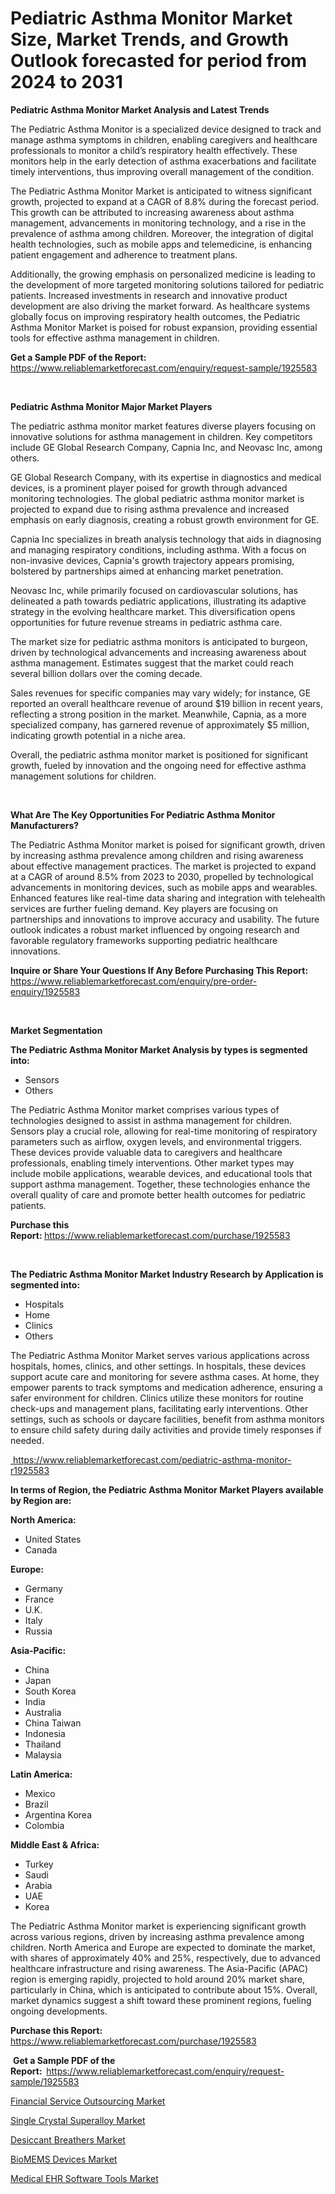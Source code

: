 <p><h1>Pediatric Asthma Monitor Market Size, Market Trends, and Growth Outlook forecasted for period from 2024 to 2031</h1></p><p><strong>Pediatric Asthma Monitor Market Analysis and Latest Trends</strong></p>
<p><p>The Pediatric Asthma Monitor is a specialized device designed to track and manage asthma symptoms in children, enabling caregivers and healthcare professionals to monitor a child’s respiratory health effectively. These monitors help in the early detection of asthma exacerbations and facilitate timely interventions, thus improving overall management of the condition.</p><p>The Pediatric Asthma Monitor Market is anticipated to witness significant growth, projected to expand at a CAGR of 8.8% during the forecast period. This growth can be attributed to increasing awareness about asthma management, advancements in monitoring technology, and a rise in the prevalence of asthma among children. Moreover, the integration of digital health technologies, such as mobile apps and telemedicine, is enhancing patient engagement and adherence to treatment plans.</p><p>Additionally, the growing emphasis on personalized medicine is leading to the development of more targeted monitoring solutions tailored for pediatric patients. Increased investments in research and innovative product development are also driving the market forward. As healthcare systems globally focus on improving respiratory health outcomes, the Pediatric Asthma Monitor Market is poised for robust expansion, providing essential tools for effective asthma management in children.</p></p>
<p><strong>Get a Sample PDF of the Report:&nbsp;</strong> <a href="https://www.reliablemarketforecast.com/enquiry/request-sample/1925583?utm_campaign=1124&utm_medium=2&utm_source=Github&utm_content=ia&utm_term=24102024&utm_id=pediatric-asthma-monitor">https://www.reliablemarketforecast.com/enquiry/request-sample/1925583</a></p>
<p>&nbsp;</p>
<p><strong>Pediatric Asthma Monitor Major Market Players</strong></p>
<p><p>The pediatric asthma monitor market features diverse players focusing on innovative solutions for asthma management in children. Key competitors include GE Global Research Company, Capnia Inc, and Neovasc Inc, among others. </p><p>GE Global Research Company, with its expertise in diagnostics and medical devices, is a prominent player poised for growth through advanced monitoring technologies. The global pediatric asthma monitor market is projected to expand due to rising asthma prevalence and increased emphasis on early diagnosis, creating a robust growth environment for GE.</p><p>Capnia Inc specializes in breath analysis technology that aids in diagnosing and managing respiratory conditions, including asthma. With a focus on non-invasive devices, Capnia's growth trajectory appears promising, bolstered by partnerships aimed at enhancing market penetration.</p><p>Neovasc Inc, while primarily focused on cardiovascular solutions, has delineated a path towards pediatric applications, illustrating its adaptive strategy in the evolving healthcare market. This diversification opens opportunities for future revenue streams in pediatric asthma care.</p><p>The market size for pediatric asthma monitors is anticipated to burgeon, driven by technological advancements and increasing awareness about asthma management. Estimates suggest that the market could reach several billion dollars over the coming decade.</p><p>Sales revenues for specific companies may vary widely; for instance, GE reported an overall healthcare revenue of around $19 billion in recent years, reflecting a strong position in the market. Meanwhile, Capnia, as a more specialized company, has garnered revenue of approximately $5 million, indicating growth potential in a niche area.</p><p>Overall, the pediatric asthma monitor market is positioned for significant growth, fueled by innovation and the ongoing need for effective asthma management solutions for children.</p></p>
<p>&nbsp;</p>
<p><strong>What Are The Key Opportunities For Pediatric Asthma Monitor Manufacturers?</strong></p>
<p><p>The Pediatric Asthma Monitor market is poised for significant growth, driven by increasing asthma prevalence among children and rising awareness about effective management practices. The market is projected to expand at a CAGR of around 8.5% from 2023 to 2030, propelled by technological advancements in monitoring devices, such as mobile apps and wearables. Enhanced features like real-time data sharing and integration with telehealth services are further fueling demand. Key players are focusing on partnerships and innovations to improve accuracy and usability. The future outlook indicates a robust market influenced by ongoing research and favorable regulatory frameworks supporting pediatric healthcare innovations.</p></p>
<p><strong>Inquire or Share Your Questions If Any Before Purchasing This Report:</strong> <a href="https://www.reliablemarketforecast.com/enquiry/pre-order-enquiry/1925583?utm_campaign=1124&utm_medium=2&utm_source=Github&utm_content=ia&utm_term=24102024&utm_id=pediatric-asthma-monitor">https://www.reliablemarketforecast.com/enquiry/pre-order-enquiry/1925583</a></p>
<p>&nbsp;</p>
<p><strong>Market Segmentation</strong></p>
<p><strong>The Pediatric Asthma Monitor Market Analysis by types is segmented into:</strong></p>
<p><ul><li>Sensors</li><li>Others</li></ul></p>
<p><p>The Pediatric Asthma Monitor market comprises various types of technologies designed to assist in asthma management for children. Sensors play a crucial role, allowing for real-time monitoring of respiratory parameters such as airflow, oxygen levels, and environmental triggers. These devices provide valuable data to caregivers and healthcare professionals, enabling timely interventions. Other market types may include mobile applications, wearable devices, and educational tools that support asthma management. Together, these technologies enhance the overall quality of care and promote better health outcomes for pediatric patients.</p></p>
<p><strong>Purchase this Report:&nbsp;</strong><a href="https://www.reliablemarketforecast.com/purchase/1925583?utm_campaign=1124&utm_medium=2&utm_source=Github&utm_content=ia&utm_term=24102024&utm_id=pediatric-asthma-monitor">https://www.reliablemarketforecast.com/purchase/1925583</a></p>
<p>&nbsp;</p>
<p><strong>The Pediatric Asthma Monitor Market Industry Research by Application is segmented into:</strong></p>
<p><ul><li>Hospitals</li><li>Home</li><li>Clinics</li><li>Others</li></ul></p>
<p><p>The Pediatric Asthma Monitor Market serves various applications across hospitals, homes, clinics, and other settings. In hospitals, these devices support acute care and monitoring for severe asthma cases. At home, they empower parents to track symptoms and medication adherence, ensuring a safer environment for children. Clinics utilize these monitors for routine check-ups and management plans, facilitating early interventions. Other settings, such as schools or daycare facilities, benefit from asthma monitors to ensure child safety during daily activities and provide timely responses if needed.</p></p>
<p><a href="https://www.reliablemarketforecast.com/pediatric-asthma-monitor-r1925583?utm_campaign=1124&utm_medium=2&utm_source=Github&utm_content=ia&utm_term=24102024&utm_id=pediatric-asthma-monitor">&nbsp;https://www.reliablemarketforecast.com/pediatric-asthma-monitor-r1925583</a></p>
<p><strong>In terms of Region, the Pediatric Asthma Monitor Market Players available by Region are:</strong></p>
<p>
    <p> <strong> North America: </strong>
        <ul>
            <li>United States</li>
            <li>Canada</li>
        </ul>
        </p> 
    <p> <strong> Europe: </strong>
        <ul>
            <li>Germany</li>
            <li>France</li>
            <li>U.K.</li>
            <li>Italy</li>
            <li>Russia</li>
        </ul>
        </p> 
    <p> <strong> Asia-Pacific: </strong>
        <ul>
            <li>China</li>
            <li>Japan</li>
            <li>South Korea</li>
            <li>India</li>
            <li>Australia</li>
            <li>China Taiwan</li>
            <li>Indonesia</li>
            <li>Thailand</li>
            <li>Malaysia</li>
        </ul>
        </p> 
    <p> <strong> Latin America: </strong>
        <ul>
            <li>Mexico</li>
            <li>Brazil</li>
            <li>Argentina Korea</li>
            <li>Colombia</li>
        </ul>
        </p> 
    <p> <strong> Middle East & Africa: </strong>
        <ul>
            <li>Turkey</li>
            <li>Saudi</li>
            <li>Arabia</li>
            <li>UAE</li>
            <li>Korea</li>
        </ul>
    </p>
    </p>
<p><p>The Pediatric Asthma Monitor market is experiencing significant growth across various regions, driven by increasing asthma prevalence among children. North America and Europe are expected to dominate the market, with shares of approximately 40% and 25%, respectively, due to advanced healthcare infrastructure and rising awareness. The Asia-Pacific (APAC) region is emerging rapidly, projected to hold around 20% market share, particularly in China, which is anticipated to contribute about 15%. Overall, market dynamics suggest a shift toward these prominent regions, fueling ongoing developments.</p></p>
<p><strong>Purchase this Report: </strong><a href="https://www.reliablemarketforecast.com/purchase/1925583?utm_campaign=1124&utm_medium=2&utm_source=Github&utm_content=ia&utm_term=24102024&utm_id=pediatric-asthma-monitor">https://www.reliablemarketforecast.com/purchase/1925583</a></p>
<p>&nbsp;<strong>Get a Sample PDF of the Report:&nbsp;&nbsp;</strong><a href="https://www.reliablemarketforecast.com/enquiry/request-sample/1925583?utm_campaign=1124&utm_medium=2&utm_source=Github&utm_content=ia&utm_term=24102024&utm_id=pediatric-asthma-monitor">https://www.reliablemarketforecast.com/enquiry/request-sample/1925583</a></p>
<p><strong></strong></p>
<p><p><a href="https://github.com/brittroma9i/Market-Research-Report-List-1/blob/main/financial-service-outsourcing-market.md?utm_campaign=1124&utm_medium=2&utm_source=Github&utm_content=ia&utm_term=24102024&utm_id=pediatric-asthma-monitor">Financial Service Outsourcing Market</a></p><p><a href="https://github.com/bailee2qhthar/Market-Research-Report-List-1/blob/main/single-crystal-superalloy-market.md?utm_campaign=1124&utm_medium=2&utm_source=Github&utm_content=ia&utm_term=24102024&utm_id=pediatric-asthma-monitor">Single Crystal Superalloy Market</a></p><p><a href="https://issuu.com/reportprime-2/docs/desiccant-breathers-market-size-203_60c72c3cae306a?utm_campaign=1124&utm_medium=2&utm_source=Github&utm_content=ia&utm_term=24102024&utm_id=pediatric-asthma-monitor">Desiccant Breathers Market</a></p><p><a href="https://issuu.com/reportprime-2/docs/biomems-devices-market-size-2030.pp_b0066ab0fb16d5?utm_campaign=1124&utm_medium=2&utm_source=Github&utm_content=ia&utm_term=24102024&utm_id=pediatric-asthma-monitor">BioMEMS Devices Market</a></p><p><a href="https://www.linkedin.com/pulse/global-medical-ehr-software-tools-market-focus-product-t3zge?utm_campaign=1124&utm_medium=2&utm_source=Github&utm_content=ia&utm_term=24102024&utm_id=pediatric-asthma-monitor">Medical EHR Software Tools Market</a></p></p>